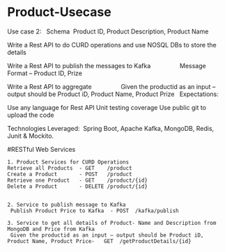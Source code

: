 # Product-Usecase

Use case 2:
 
Schema 
	Product ID, 
	Product Description, 
	Product Name

Write a Rest API to do CURD operations and use NOSQL DBs to store the details

Write a Rest API to publish the messages to Kafka
                Message Format – Product ID, Prize
		
Write a Rest API to aggregate
                Given the productid as an input – output should be Product iD, Product Name, Product Prize
 
Expectations:

Use any language for Rest API
Unit testing coverage
Use public git to upload the code

Technologies Leveraged: 
	Spring Boot, 
	Apache Kafka, 
	MongoDB, 
	Redis, 
	Junit & Mockito.


#RESTful Web Services
 
	1. Product Services for CURD Operations
    Retrieve all Products  - GET    /product
    Create a Product       - POST 	/product
    Retrieve one Product   - GET    /product/{id}
    Delete a Product       - DELETE	/product/{id}


	2. Service to publish message to Kafka
     Publish Product Price to Kafka  - POST  /kafka/publish

	3. Service to get all details of Product- Name and Description from MongoDB and Price from Kafka
     Given the productid as an input – output should be Product iD, Product Name, Product Price-   GET	/getProductDetails/{id}
